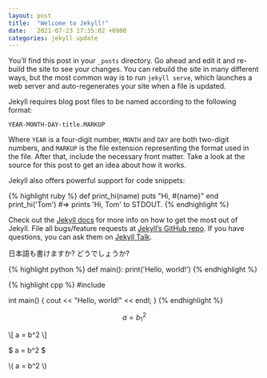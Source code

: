```yaml
---
layout: post
title:  "Welcome to Jekyll!"
date:   2021-07-23 17:35:02 +0900
categories: jekyll update
---
```

You’ll find this post in your `_posts` directory. Go ahead and edit it and re-build the site to see your changes. You can rebuild the site in many different ways, but the most common way is to run `jekyll serve`, which launches a web server and auto-regenerates your site when a file is updated.

Jekyll requires blog post files to be named according to the following format:

`YEAR-MONTH-DAY-title.MARKUP`

Where `YEAR` is a four-digit number, `MONTH` and `DAY` are both two-digit numbers, and `MARKUP` is the file extension representing the format used in the file. After that, include the necessary front matter. Take a look at the source for this post to get an idea about how it works.

Jekyll also offers powerful support for code snippets:

{% highlight ruby %}
def print_hi(name)
  puts "Hi, #{name}"
end
print_hi('Tom')
#=> prints 'Hi, Tom' to STDOUT.
{% endhighlight %}

Check out the [Jekyll docs][jekyll-docs] for more info on how to get the most out of Jekyll. File all bugs/feature requests at [Jekyll’s GitHub repo][jekyll-gh]. If you have questions, you can ask them on [Jekyll Talk][jekyll-talk].

[jekyll-docs]: https://jekyllrb.com/docs/home
[jekyll-gh]:   https://github.com/jekyll/jekyll
[jekyll-talk]: https://talk.jekyllrb.com/

日本語も書けますか?
どうでしょうか?

{% highlight python %}
def main():
    print('Hello, world!')
{% endhighlight %}

{% highlight cpp %}
#include <iostream>

int main() {
    cout << "Hello, world!" << endl;
}
{% endhighlight %}

<script async src="https://cdn.jsdelivr.net/npm/mathjax@3/es5/tex-chtml.js" id="MathJax-script"></script>

$$ a = b^2_1 $$

\\[ a = b^2 \\]

$ a = b^2 $

\\( a = b^2 \\)
